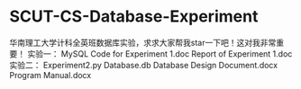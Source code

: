 # SCUT-CS-Database-Experiment
华南理工大学计科全英班数据库实验，求求大家帮我star一下吧！这对我非常重要！
实验一：
  MySQL Code for Experiment 1.doc
  Report of Experiment 1.doc
实验二：
  Experiment2.py
  Database.db
  Database Design Document.docx
  Program Manual.docx
